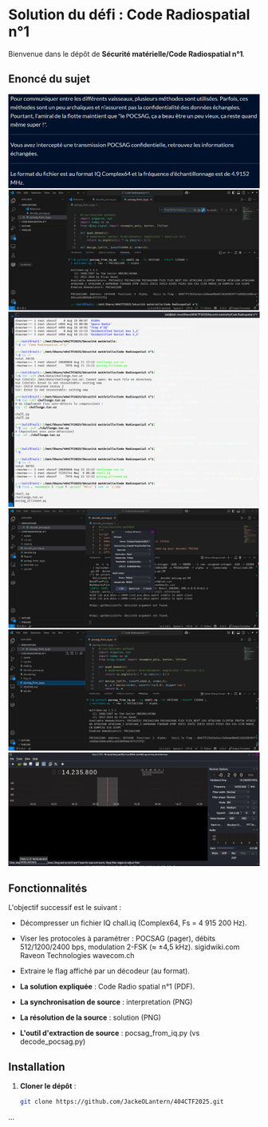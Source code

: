 # Solution du défi : Code Radiospatial n°1

Bienvenue dans le dépôt de **Sécurité matérielle/Code Radiospatial n°1**.

## Enoncé du sujet

![image](assets/images/enonce.png)
![image](assets/images/solution.png)
![image](assets/images/extraction.png)
![image](assets/images/decodage.png)
![image](assets/images/interpretation.png)
![image](assets/images/screen_pocsag.png)


## Fonctionnalités

L'objectif successif est le suivant : 
- Décompresser un fichier IQ chall.iq (Complex64, Fs = 4 915 200 Hz).
- Viser les protocoles à paramétrer : POCSAG (pager), débits 512/1200/2400 bps, modulation 2-FSK (≈ ±4,5 kHz). 
sigidwiki.com
Raveon Technologies
wavecom.ch
- Extraire le flag affiché par un décodeur (au format).

- **La solution expliquée** : Code Radio spatial n°1 (PDF).
- **La synchronisation de source** : interpretation (PNG)
- **La résolution de la source** : solution (PNG)
- **L'outil d'extraction de source** : pocsag_from_iq.py (vs decode_pocsag.py)

## Installation

1. **Cloner le dépôt** :
   ```bash
   git clone https://github.com/JackeOLantern/404CTF2025.git

...
